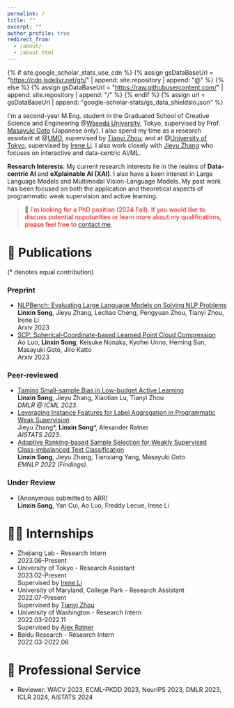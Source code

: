 ```yaml
---
permalink: /
title: ""
excerpt: ""
author_profile: true
redirect_from: 
  - /about/
  - /about.html
---
```


{% if site.google_scholar_stats_use_cdn %}
{% assign gsDataBaseUrl = "https://cdn.jsdelivr.net/gh/" | append: site.repository | append: "@" %}
{% else %}
{% assign gsDataBaseUrl = "https://raw.githubusercontent.com/" | append: site.repository | append: "/" %}
{% endif %}
{% assign url = gsDataBaseUrl | append: "google-scholar-stats/gs_data_shieldsio.json" %}

<span class='anchor' id='about-me'></span>

I'm a second-year M.Eng. student in the Graduated School of Creative Science and Engineering @[Waseda University](https://www.waseda.jp/top/en/), Tokyo, supervised by Prof. [Masayuki Goto](http://www.it.mgmt.waseda.ac.jp/) (Japanese only). I also spend my time as a research assistant at @[UMD](https://www.umd.edu/), supervised by [Tianyi Zhou](https://tianyizhou.github.io/), and at @[University of Tokyo](https://www.u-tokyo.ac.jp/en/), supervised by [Irene Li](https://ireneli.eu/). I also work closely with [Jieyu Zhang](https://jieyuz2.github.io/) who focuses on interactive and data-centric AI/ML.

**Research Interests**: My current research interests lie in the realms of **Data-centric AI** and **eXplainable AI (XAI)**. I also have a keen interest in Large Language Models and Multimodal Vision-Language Models. My past work has been focused on both the application and theoretical aspects of programmatic weak supervision and active learning.

> 📢 <span style="color:red">I'm looking for a PhD position (2024 Fall). If you would like to discuss potential oppotunities or learn more about my qualifications, please feel free to [contact me](mailto:songlx.imse.gt@ruri.waseda.jp).

# 📝 Publications

(\* denotes equal contribution)

### Preprint

- [NLPBench: Evaluating Large Language Models on Solving NLP Problems](https://arxiv.org/abs/2309.15630)
  <br>**Linxin Song**, Jieyu Zhang, Lechao Cheng, Pengyuan Zhou, Tianyi Zhou, Irene Li
  <br>Arxiv 2023
- [SCP: Spherical-Coordinate-based Learned Point Cloud Compression](https://arxiv.org/abs/2308.12535)
  <br>Ao Luo, **Linxin Song**, Keisuke Nonaka, Kyohei Unno, Heming Sun, Masayuki Goto, Jiro Katto
  <br>Arxiv 2023

### Peer-reviewed

- [Taming Small-sample Bias in Low-budget Active Learning](https://arxiv.org/abs/2306.11056)
  <br>**Linxin Song**, Jieyu Zhang, Xiaotian Lu, Tianyi Zhou
  <br>*DMLR @ ICML 2023*.
- [Leveraging Instance Features for Label Aggregation in Programmatic Weak Supervision](https://proceedings.mlr.press/v206/zhang23a.html)
  <br>Jieyu Zhang\*, **Linxin Song**\*, Alexander Ratner
  <br>*AISTATS 2023*.
- [Adaptive Ranking-based Sample Selection for Weakly Supervised Class-imbalanced Text Classification](https://aclanthology.org/2022.findings-emnlp.119/)
  <br>**Linxin Song**, Jieyu Zhang, Tianxiang Yang, Masayuki Goto
  <br>*EMNLP 2022 (Findings)*.

### Under Review

- [Anonymous submitted to ARR]
  <br>**Linxin Song**, Yan Cui, Ao Luo, Freddy Lecue, Irene Li

# 👨‍💻 Internships

- Zhejiang Lab - Research Intern
  <br>2023.06-Present
- University of Tokyo - Research Assistant
  <br>2023.02-Present
  <br>Supervised by [Irene Li](https://ireneli.eu/)
- University of Maryland, College Park - Research Assistant
  <br>2022.07-Present
  <br>Supervised by [Tianyi Zhou](https://tianyizhou.github.io/)
- University of Washington - Research Intern
  <br>2022.03-2022.11
  <br>Supervised by [Alex Ratner](https://ajratner.github.io/)
- Baidu Research - Research Intern
  <br>2022.03-2022.06

# 🏅 Professional Service

- Reviewer: WACV 2023, ECML-PKDD 2023, NeurIPS 2023, DMLR 2023, ICLR 2024, AISTATS 2024
